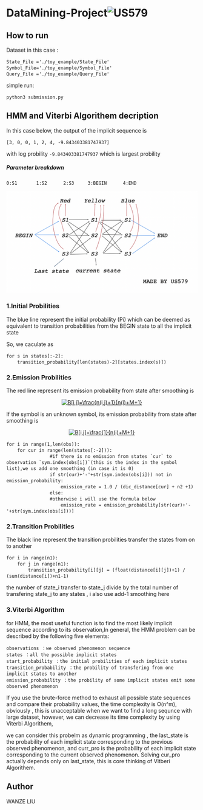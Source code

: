 # DataMining-Project![US579](https://img.shields.io/static/v1.svg?label=<US579>&message=<HMM>&color=<BLUE>)

How to run
-----------
Dataset in this case :
```
State_File ='./toy_example/State_File'
Symbol_File='./toy_example/Symbol_File'
Query_File ='./toy_example/Query_File'
```
simple run:
```
python3 submission.py
```

HMM and Viterbi Algorithem decription
-----------

In this case below, the output of the implicit sequence is

```
[3, 0, 0, 1, 2, 4, -9.843403381747937]
```
with log probility `-9.843403381747937` which is largest probility
##### Parameter breakdown
```
0:S1       1:S2      2:S3     3:BEGIN      4:END
```

![image text](https://github.com/US579/DataMining-Project/blob/master/image/HMM.png)

### 1.Initial Probilities 

The blue line represent the  initial probability (Pi) which can be deemed as equivalent to transition probabilities from the BEGIN state to all the implicit state

So, we caculate as 

```
for s in states[:-2]:
    transition_probability[len(states)-2][states.index(s)])
```

### 2.Emission Probilities  

The red line represent its emission probability from state after smoothing is 

<div align=center><a href="https://www.codecogs.com/eqnedit.php?latex=B[i,j]=\frac{n(i,j)&plus;1}{n(i)&plus;M&plus;1}" target="_blank"><img src="https://latex.codecogs.com/gif.latex?B[i,j]=\frac{n(i,j)&plus;1}{n(i)&plus;M&plus;1}" title="B[i,j]=\frac{n(i,j)+1}{n(i)+M+1}" /></a></div>

If the symbol is an unknown symbol, its emission probability from state after smoothing is

<div align=center><a href="https://www.codecogs.com/eqnedit.php?latex=B[i,j]=\frac{1}{n(i)&plus;M&plus;1}" target="_blank"><img src="https://latex.codecogs.com/gif.latex?B[i,j]=\frac{1}{n(i)&plus;M&plus;1}" title="B[i,j]=\frac{1}{n(i)+M+1}" /></a></div>

```
for i in range(1,len(obs)):
    for cur in range(len(states[:-2])):
                #if there is no emission from states `cur` to observation `sym.index(obs[i])`(this is the index in the symbol list),we us add one smoothing (in case it is 0)
                if str(cur)+'-'+str(sym.index(obs[i])) not in emission_probability:
                    emission_rate = 1.0 / (dic_distance[cur] + n2 +1)
                else:
                #otherwise i will use the formula below
                    emission_rate = emission_probability[str(cur)+'-'+str(sym.index(obs[i]))]
```

### 2.Transition Probilities  

The black line represent the transition probilities transfer the states from on to another 

```
for i in range(n1):
    for j in range(n1):
        transition_probability[i][j] = (float(distance[i][j])+1) / (sum(distance[i])+n1-1)
```
the number of state_i transfer to state_j divide by the total number of transfering state_j to any states , i also use add-1 smoothing here

### 3.Viterbi Algorithm

for HMM, the most useful function is to find the most likely implicit sequence according to its observation,In general, the HMM problem can be described by the following five elements: 
```
observations ：we observed phenomenon sequence
states ：all the possible implicit states
start_probability ：the initial probilities of each implicit states
transition_probability ：the probility of transfering from one implicit states to another
emission_probability ：the probility of some implicit states emit some observed phenomenon 
```
If you use the brute-force method to exhaust all possible state sequences and compare their probability values, the time complexity is O(n^m), obviously , this is unacceptable when we want to find a long sequnce with large dataset, however, we can decrease its time complexity by using Viterbi Algorithem, 

we can consider this probelm as dynamic programming , the last_state is the probability of each implicit state corresponding to the previous observed phenomenon, and curr_pro is the probability of each implicit state corresponding to the current observed phenomenon. Solving cur_pro actually depends only on last_state, this is core thinking of Vitberi Algorithem.




## Author

WANZE LIU


